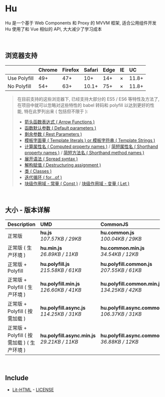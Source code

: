 # Hu
Hu 是一个基于 Web Components 和 Proxy 的 MVVM 框架, 适合公用组件开发<br>
Hu 使用了和 Vue 相似的 API, 大大减少了学习成本

<br>

## 浏览器支持

|              | Chrome | Firefox | Safari | Edge | IE | UC    |
| :-           | :-     | :-      | :-     | :-   | :- | :-    |
| Use Polyfill | 49+    | 47+     | 10+    | 14+  | ×  | 11.8+ |
| No Polyfill  | 54+    | 63+     | 10.1+  | 75+  | ×  | 11.8+ |

> 在目前支持的这些浏览器下, 已经支持大部分的 ES5 / ES6 等特性及方法了,<br>
> 在项目中就可以忽略对这些特性的 babel 转码和 polyfill 以达到更好的性能, 特在此罗列出来 ( 包括但不限于 ): <br>
  > - [箭头函数表达式 ( Arrow Functions )](https://developer.mozilla.org/zh-CN/docs/Web/JavaScript/Reference/Functions/Arrow_functions)
  > - [函数默认参数 ( Default parameters )](https://developer.mozilla.org/zh-CN/docs/Web/JavaScript/Reference/Functions/Default_parameters)
  > - [剩余参数 ( Rest Parameters )](https://developer.mozilla.org/zh-CN/docs/Web/JavaScript/Reference/Functions/Rest_parameters)
  > - [模板字面量 ( Template literals ) or 模板字符串 ( Template Strings )](https://developer.mozilla.org/zh-CN/docs/Web/JavaScript/Reference/template_strings)
  > - [计算属性名 ( Computed property names )](https://developer.mozilla.org/zh-CN/docs/Web/JavaScript/Reference/Operators/Object_initializer#计算属性名) / [简短属性名 ( Shorthand property names )](https://developer.mozilla.org/zh-CN/docs/Web/JavaScript/Reference/Operators/Object_initializer#属性定义) / [简短方法名 ( Shorthand method names )](https://developer.mozilla.org/zh-CN/docs/Web/JavaScript/Reference/Operators/Object_initializer#方法定义)
  > - [展开语法 ( Spread syntax )](https://developer.mozilla.org/zh-CN/docs/Web/JavaScript/Reference/Operators/Spread_syntax)
  > - [解构赋值 ( Destructuring assignment )](https://developer.mozilla.org/zh-CN/docs/Web/JavaScript/Reference/Operators/Destructuring_assignment)
  > - [类 ( Classes )](https://developer.mozilla.org/zh-CN/docs/Web/JavaScript/Reference/Classes)
  > - [迭代循环 ( for...of )](https://developer.mozilla.org/zh-CN/docs/Web/JavaScript/Reference/Statements/for...of)
  > - [块级作用域 - 常量 ( Const )](https://developer.mozilla.org/zh-CN/docs/Web/JavaScript/Reference/Statements/const) / [块级作用域 - 变量 ( Let )](https://developer.mozilla.org/zh-CN/docs/Web/JavaScript/Reference/Statements/let)

<br>

## 大小 - 版本详解
| Description | UMD | CommonJS | ES Module |
| :- | :- | :- | :- |
| 正常版 | **hu.js**<br>*107.57KB / 29KB* | **hu.common.js**<br>*100.04KB / 29KB* | **hu.esm.js**<br>*100.02KB / 29KB* |
| 正常版 ( 生产环境 ) | **hu.min.js**<br>*26.89KB / 11KB* | **hu.common.min.js**<br>*34.54KB / 12KB* | **hu.esm.min.js**<br>*26.72KB / 10KB* |
| 正常版 + Polyfill | **hu.polyfill.js**<br>*215.58KB / 61KB* | **hu.polyfill.common.js**<br>*207.55KB / 61KB* | **hu.polyfill.esm.js**<br>*207.53KB / 61KB* |
| 正常版 + Polyfill ( 生产环境 ) | **hu.polyfill.min.js**<br>*126.60KB / 41KB* | **hu.polyfill.common.min.js**<br>*134.25KB / 42KB* | **hu.polyfill.esm.min.js**<br>*126.43KB / 41KB* |
| 正常版 + Polyfill ( 按需加载 ) | **hu.polyfill.async.js**<br>*114.25KB / 31KB* | **hu.polyfill.async.common.js**<br>*106.37KB / 31KB* | **hu.polyfill.async.esm.js**<br>*106.35KB / 31KB* |
| 正常版 + Polyfill ( 按需加载 ) ( 生产环境 ) | **hu.polyfill.async.min.js**<br>*29.21KB / 11KB* | **hu.polyfill.async.common.min.js**<br>*36.88KB / 12KB* | **hu.polyfill.async.esm.min.js**<br>*29.05KB / 11KB* |

<br>

## Include
  - [Lit-HTML](https://github.com/Polymer/lit-html) \- [LICENSE](https://github.com/Polymer/lit-html/blob/master/LICENSE)